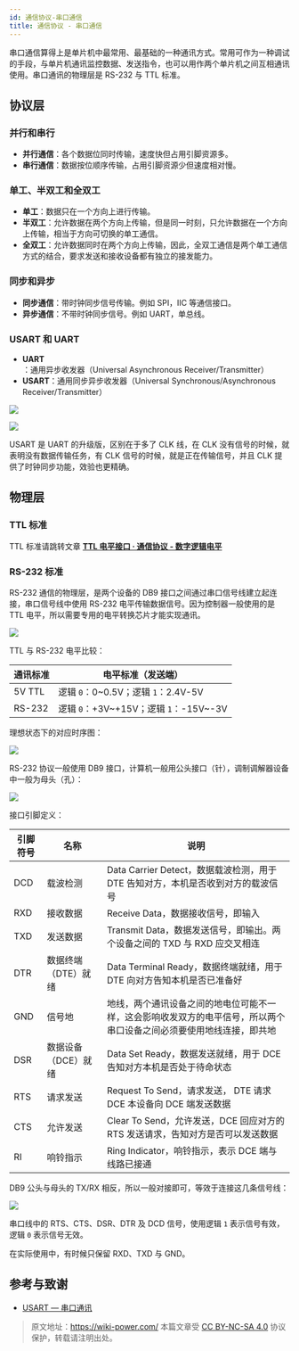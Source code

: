 ```yaml
---
id: 通信协议-串口通信
title: 通信协议 - 串口通信
---
```


串口通信算得上是单片机中最常用、最基础的一种通讯方式。常用可作为一种调试的手段，与单片机通讯监控数据、发送指令，也可以用作两个单片机之间互相通讯使用。串口通讯的物理层是 RS-232 与 TTL 标准。

## 协议层

### 并行和串行

- **并行通信**：各个数据位同时传输，速度快但占用引脚资源多。
- **串行通信**：数据按位顺序传输，占用引脚资源少但速度相对慢。

### 单工、半双工和全双工

- **单工**：数据只在一个方向上进行传输。
- **半双工**：允许数据在两个方向上传输，但是同一时刻，只允许数据在一个方向上传输，相当于方向可切换的单工通信。
- **全双工**：允许数据同时在两个方向上传输，因此，全双工通信是两个单工通信方式的结合，要求发送和接收设备都有独立的接发能力。

### 同步和异步

- **同步通信**：带时钟同步信号传输。例如 SPI，IIC 等通信接口。
- **异步通信**：不带时钟同步信号。例如 UART，单总线。

### USART 和 UART

- **UART**：通用异步收发器（Universal Asynchronous Receiver/Transmitter）
- **USART**：通用同步异步收发器（Universal Synchronous/Asynchronous Receiver/Transmitter）

![](https://wiki-media-1253965369.cos.ap-guangzhou.myqcloud.com/img/20210207095411.png)

![](https://wiki-media-1253965369.cos.ap-guangzhou.myqcloud.com/img/20210207095433.png)

USART 是 UART 的升级版，区别在于多了 CLK 线，在 CLK 没有信号的时候，就表明没有数据传输任务，有 CLK 信号的时候，就是正在传输信号，并且 CLK 提供了时钟同步功能，效验也更精确。

## 物理层

### TTL 标准

TTL 标准请跳转文章 [**TTL 电平接口 · 通信协议 - 数字逻辑电平**](https://wiki-power.com/%E9%80%9A%E4%BF%A1%E5%8D%8F%E8%AE%AE-%E6%95%B0%E5%AD%97%E9%80%BB%E8%BE%91%E7%94%B5%E5%B9%B3#ttl-%E7%94%B5%E5%B9%B3%E6%8E%A5%E5%8F%A3)

### RS-232 标准

RS-232 通信的物理层，是两个设备的 DB9 接口之间通过串口信号线建立起连接，串口信号线中使用 RS-232 电平传输数据信号。因为控制器一般使用的是 TTL 电平，所以需要专用的电平转换芯片才能实现通讯。

![](https://wiki-media-1253965369.cos.ap-guangzhou.myqcloud.com/img/20220415102310.png)

TTL 与 RS-232 电平比较：

| 通讯标准 | 电平标准（发送端）                     |
| -------- | -------------------------------------- |
| 5V TTL   | 逻辑 `0`：0~0.5V；逻辑 `1`：2.4V-5V    |
| RS-232   | 逻辑 `0`：+3V~+15V；逻辑 `1`：-15V~-3V |

理想状态下的对应时序图：

![](https://wiki-media-1253965369.cos.ap-guangzhou.myqcloud.com/img/20220415102914.png)

RS-232 协议一般使用 DB9 接口，计算机一般用公头接口（针），调制调解器设备中一般为母头（孔）：

![](https://wiki-media-1253965369.cos.ap-guangzhou.myqcloud.com/img/20220415103401.png)

接口引脚定义：

| 引脚符号 | 名称                | 说明                                                                                                                 |
| -------- | ------------------- | -------------------------------------------------------------------------------------------------------------------- |
| DCD      | 载波检测            | Data Carrier Detect，数据载波检测，用于 DTE 告知对方，本机是否收到对方的载波信号                                     |
| RXD      | 接收数据            | Receive Data，数据接收信号，即输入                                                                                   |
| TXD      | 发送数据            | Transmit Data，数据发送信号，即输出。两个设备之间的 TXD 与 RXD 应交叉相连                                            |
| DTR      | 数据终端（DTE）就绪 | Data Terminal Ready，数据终端就绪，用于 DTE 向对方告知本机是否已准备好                                               |
| GND      | 信号地              | 地线，两个通讯设备之间的地电位可能不一样，这会影响收发双方的电平信号，所以两个串口设备之间必须要使用地线连接，即共地 |
| DSR      | 数据设备（DCE）就绪 | Data Set Ready，数据发送就绪，用于 DCE 告知对方本机是否处于待命状态                                                  |
| RTS      | 请求发送            | Request To Send，请求发送， DTE 请求 DCE 本设备向 DCE 端发送数据                                                     |
| CTS      | 允许发送            | Clear To Send，允许发送，DCE 回应对方的 RTS 发送请求，告知对方是否可以发送数据                                       |
| RI       | 响铃指示            | Ring Indicator，响铃指示，表示 DCE 端与线路已接通                                                                    |

DB9 公头与母头的 TX/RX 相反，所以一般对接即可，等效于连接这几条信号线：

![](https://wiki-media-1253965369.cos.ap-guangzhou.myqcloud.com/img/20220415103901.png)

串口线中的 RTS、CTS、DSR、DTR 及 DCD 信号，使用逻辑 `1` 表示信号有效，逻辑 `0` 表示信号无效。

在实际使用中，有时候只保留 RXD、TXD 与 GND。

## 参考与致谢

- [USART — 串口通讯](https://doc.embedfire.com/mcu/stm32/f103/hal_generalzh/latest/doc/chapter20/chapter20.html)

> 原文地址：<https://wiki-power.com/>
> 本篇文章受 [CC BY-NC-SA 4.0](https://creativecommons.org/licenses/by/4.0/deed.zh) 协议保护，转载请注明出处。

